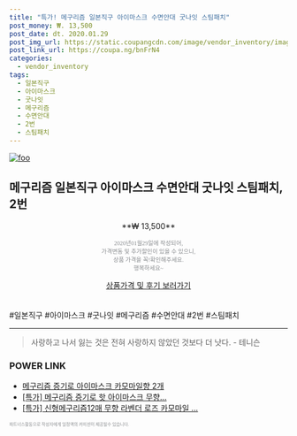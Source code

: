 ```yaml
--- 
title: "특가! 메구리즘 일본직구 아이마스크 수면안대 굿나잇 스팀패치" 
post_money: ₩. 13,500 
post_date: dt. 2020.01.29 
post_img_url: https://static.coupangcdn.com/image/vendor_inventory/images/2019/02/18/17/6/906b06de-7b51-46b2-8216-4c5742efa58a.jpg 
post_link_url: https://coupa.ng/bnFrN4 
categories: 
  - vendor_inventory 
tags: 
  - 일본직구 
  - 아이마스크 
  - 굿나잇 
  - 메구리즘 
  - 수면안대 
  - 2번 
  - 스팀패치 
--- 
```

[![foo](https://static.coupangcdn.com/image/vendor_inventory/images/2019/02/18/17/6/906b06de-7b51-46b2-8216-4c5742efa58a.jpg)](https://coupa.ng/bnFrN4) 

## 메구리즘 일본직구 아이마스크 수면안대 굿나잇 스팀패치, 2번 
<p style="text-align: center;">**₩ 13,500**</p> 
<p style="text-align: center;"><span style="color: #898c8f; font-family: Georgia,Times,serif; font-size: 0.75em;">2020년01월29일에 작성되어, <br>가격변동 및 추가할인이 있을 수 있으니,<br> 상품 가격을 꼭!확인해주세요.<br>행복하세요~</span> 
</p>	 
<div markdown="0" style="text-align: center;"><a href="https://coupa.ng/bnFrN4" class="btn btn--success">상품가격 및 후기 보러가기</a></div> 
<br><br> 
  #일본직구 #아이마스크 #굿나잇 #메구리즘 #수면안대 #2번 #스팀패치 
<hr> 

> 사랑하고 나서 잃는 것은 전혀 사랑하지 않았던 것보다 더 낫다. - 테니슨 


### POWER LINK

* <a href="https://blog.naver.com/fasyy4321/221790348637" target="_blank">메구리즘 증기로 아이마스크 카모마일향 2개</a>
* <a href="https://blog.naver.com/sakai111/221789638244" target="_blank">[특가] 메구리즘 증기로 핫 아이마스크 무향...</a>
* <a href="https://blog.naver.com/santokki14/221790655778" target="_blank">[특가] 신형메구리즘12매 무향 라벤더 로즈 카모마일 ...</a>

<span style="color: #898c8f; font-family: Georgia,Times,serif; font-size: 0.55em;">파트너스활동으로 작성자에게 일정액의 커미션이 제공될수 있습니다.</span> 
